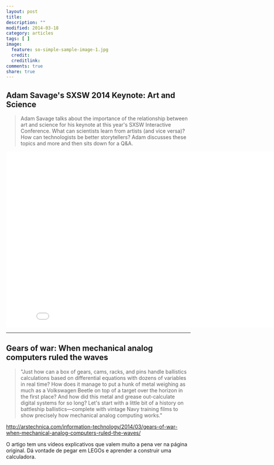 ```yaml
---
layout: post
title: 
description: ""
modified: 2014-03-18
category: articles
tags: [ ]
image:
  feature: so-simple-sample-image-1.jpg
  credit: 
  creditlink: 
comments: true
share: true
---
```

## Adam Savage's SXSW 2014 Keynote: Art and Science
> Adam Savage talks about the importance of the relationship between art and science for his keynote at this year's SXSW Interactive Conference. What can scientists learn from artists (and vice versa)? How can technologists be better storytellers? Adam discusses these topics and more and then sits down for a Q&A.

<iframe width="853" height="480" src="//www.youtube.com/embed/EjOwusjrpmg?rel=0" frameborder="0" allowfullscreen></iframe>

---

## Gears of war: When mechanical analog computers ruled the waves

>"Just how can a box of gears, cams, racks, and pins handle ballistics calculations based on differential equations with dozens of variables in real time? How does it manage to put a hunk of metal weighing as much as a Volkswagen Beetle on top of a target over the horizon in the first place? And how did this metal and grease out-calculate digital systems for so long? Let's start with a little bit of a history on battleship ballistics—complete with vintage Navy training films to show precisely how mechanical analog computing works."

<http://arstechnica.com/information-technology/2014/03/gears-of-war-when-mechanical-analog-computers-ruled-the-waves/>

O artigo tem uns vídeos explicativos que valem muito a pena ver na página original. Dá vontade de pegar em LEGOs e aprender a construir uma calculadora.